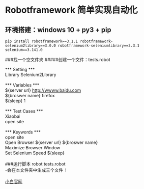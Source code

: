 # Robotframework 简单实现自动化
## 环境搭建：windows 10 + py3 + pip
       
`pip install robotframework==3.1.1 robotframework-selenium2library==3.0.0 robotframework-seleniumlibrary==3.3.1 selenium==3.141.0`

###找一个空文件夹
#####创建一个文件：tests.robot<br>

*** Setting ***<br>
Library    Selenium2Library<br>
<br>
*** Variables ***<br>
${server url}       http://wwww.baidu.com<br>
${broswer name}     firefox<br>
${sleep}            1<br>
<br>
*** Test Cases ***<br>
Xiaobai<br>
    open site<br>
<br>
*** Keywords ***<br>
open site<br>
    Open Browser    ${server url}    ${broswer name}<br>
    Maximize Browser Window<br>
    Set Selenium Speed    ${sleep}<br>
<br>
###运行脚本
robot tests.robot<br>
        -会在本文件夹中生成三个文件！<br>
<br>
[小白官网](http://www.xiaobaiit.com)
